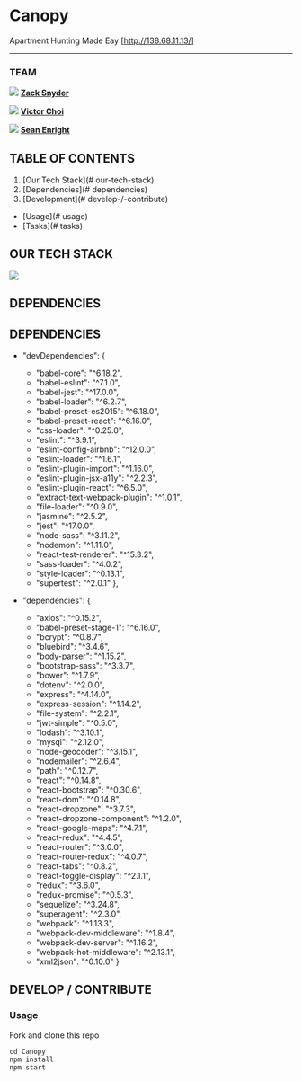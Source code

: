 # **Canopy**
Apartment Hunting Made Eay
[http://138.68.11.13/]
___

### TEAM
![](https://avatars1.githubusercontent.com/u/20351437?v=3&s=75)
[**Zack Snyder**](https://github.com/zsnydr)

![](https://avatars2.githubusercontent.com/u/17443024?v=3&s=75)
[**Victor Choi**](https://github.com/vchoisk)

![](https://avatars2.githubusercontent.com/u/2142143?v=3&s=75)
[**Sean Enright**](https://github.com/pizzasaurusrex)


## TABLE OF CONTENTS

1. [Our Tech Stack](# our-tech-stack)
2. [Dependencies](# dependencies)
3. [Development](# develop-/-contribute)
  * [Usage](# usage)
  * [Tasks](# tasks)



## OUR TECH STACK

 ![](http://res.cloudinary.com/canopydev/image/upload/h_560,w_690/v1479946740/techstack_h6hywn.png)

## DEPENDENCIES

## DEPENDENCIES

* "devDependencies": {
   * "babel-core": "^6.18.2",
   * "babel-eslint": "^7.1.0",
   * "babel-jest": "^17.0.0",
   * "babel-loader": "^6.2.7",
   * "babel-preset-es2015": "^6.18.0",
   * "babel-preset-react": "^6.16.0",
   * "css-loader": "^0.25.0",
   * "eslint": "^3.9.1",
   * "eslint-config-airbnb": "^12.0.0",
   * "eslint-loader": "^1.6.1",
   * "eslint-plugin-import": "^1.16.0",
   * "eslint-plugin-jsx-a11y": "^2.2.3",
   * "eslint-plugin-react": "^6.5.0",
   * "extract-text-webpack-plugin": "^1.0.1",
   * "file-loader": "^0.9.0",
   * "jasmine": "^2.5.2",
   * "jest": "^17.0.0",
   * "node-sass": "^3.11.2",
   * "nodemon": "^1.11.0",
   * "react-test-renderer": "^15.3.2",
   * "sass-loader": "^4.0.2",
   * "style-loader": "^0.13.1",
   * "supertest": "^2.0.1"
  },
  
* "dependencies": {
   * "axios": "^0.15.2",
   * "babel-preset-stage-1": "^6.16.0",
   * "bcrypt": "^0.8.7",
   * "bluebird": "^3.4.6",
   * "body-parser": "^1.15.2",
   * "bootstrap-sass": "^3.3.7",
   * "bower": "^1.7.9",
   * "dotenv": "^2.0.0",
   * "express": "^4.14.0",
   * "express-session": "^1.14.2",
   * "file-system": "^2.2.1",
   * "jwt-simple": "^0.5.0",
   * "lodash": "^3.10.1",
   * "mysql": "^2.12.0",
   * "node-geocoder": "^3.15.1",
   * "nodemailer": "^2.6.4",
   * "path": "^0.12.7",
   * "react": "^0.14.8",
   * "react-bootstrap": "^0.30.6",
   * "react-dom": "^0.14.8",
   * "react-dropzone": "^3.7.3",
   * "react-dropzone-component": "^1.2.0",
   * "react-google-maps": "^4.7.1",
   * "react-redux": "^4.4.5",
   * "react-router": "^3.0.0",
   * "react-router-redux": "^4.0.7",
   * "react-tabs": "^0.8.2",
   * "react-toggle-display": "^2.1.1",
   * "redux": "^3.6.0",
   * "redux-promise": "^0.5.3",
   * "sequelize": "^3.24.8",
   * "superagent": "^2.3.0",
   * "webpack": "^1.13.3",
   * "webpack-dev-middleware": "^1.8.4",
   * "webpack-dev-server": "^1.16.2",
   * "webpack-hot-middleware": "^2.13.1",
   * "xml2json": "^0.10.0"
}


## DEVELOP / CONTRIBUTE

### Usage

  Fork and clone this repo

```
cd Canopy
npm install
npm start
```
